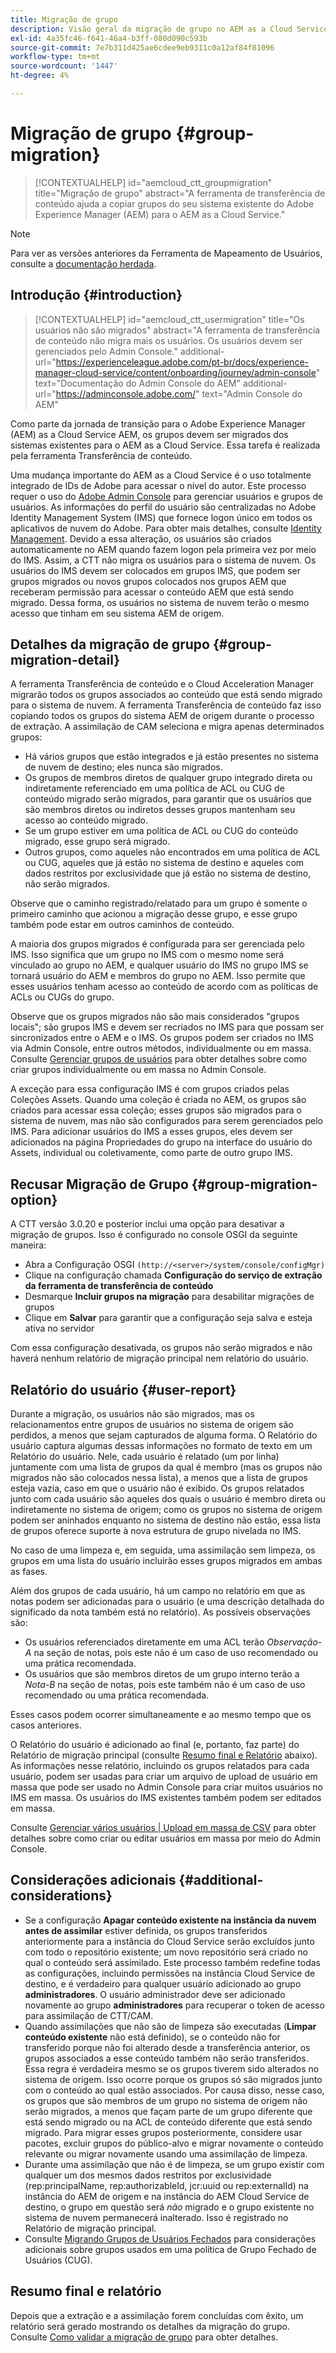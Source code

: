 ```yaml
---
title: Migração de grupo
description: Visão geral da migração de grupo no AEM as a Cloud Service.
exl-id: 4a35fc46-f641-46a4-b3ff-080d090c593b
source-git-commit: 7e7b311d425ae6cdee9eb9311c0a12af84f81096
workflow-type: tm+mt
source-wordcount: '1447'
ht-degree: 4%

---
```



# Migração de grupo {#group-migration}

>[!CONTEXTUALHELP]
>id="aemcloud_ctt_groupmigration"
>title="Migração de grupo"
>abstract="A ferramenta de transferência de conteúdo ajuda a copiar grupos do seu sistema existente do Adobe Experience Manager (AEM) para o AEM as a Cloud Service."

>[!NOTE]
>Para ver as versões anteriores da Ferramenta de Mapeamento de Usuários, consulte a [documentação herdada](/help/journey-migration/content-transfer-tool/user-mapping-tool-legacy/considerations-user-mapping-tool-legacy.md).

## Introdução {#introduction}

>[!CONTEXTUALHELP]
>id="aemcloud_ctt_usermigration"
>title="Os usuários não são migrados"
>abstract="A ferramenta de transferência de conteúdo não migra mais os usuários. Os usuários devem ser gerenciados pelo Admin Console."
>additional-url="https://experienceleague.adobe.com/pt-br/docs/experience-manager-cloud-service/content/onboarding/journey/admin-console" text="Documentação do Admin Console do AEM"
>additional-url="https://adminconsole.adobe.com/" text="Admin Console do AEM"

Como parte da jornada de transição para o Adobe Experience Manager (AEM) as a Cloud Service AEM, os grupos devem ser migrados dos sistemas existentes para o AEM as a Cloud Service. Essa tarefa é realizada pela ferramenta Transferência de conteúdo.

Uma mudança importante do AEM as a Cloud Service é o uso totalmente integrado de IDs de Adobe para acessar o nível do autor. Este processo requer o uso do [Adobe Admin Console](https://helpx.adobe.com/br/enterprise/using/admin-console.html) para gerenciar usuários e grupos de usuários. As informações do perfil do usuário são centralizadas no Adobe Identity Management System (IMS) que fornece logon único em todos os aplicativos de nuvem do Adobe. Para obter mais detalhes, consulte [Identity Management](https://experienceleague.adobe.com/docs/experience-manager-cloud-service/content/overview/what-is-new-and-different.html#identity-management). Devido a essa alteração, os usuários são criados automaticamente no AEM quando fazem logon pela primeira vez por meio do IMS.  Assim, a CTT não migra os usuários para o sistema de nuvem.  Os usuários do IMS devem ser colocados em grupos IMS, que podem ser grupos migrados ou novos grupos colocados nos grupos AEM que receberam permissão para acessar o conteúdo AEM que está sendo migrado.  Dessa forma, os usuários no sistema de nuvem terão o mesmo acesso que tinham em seu sistema AEM de origem.

## Detalhes da migração de grupo {#group-migration-detail}

A ferramenta Transferência de conteúdo e o Cloud Acceleration Manager migrarão todos os grupos associados ao conteúdo que está sendo migrado para o sistema de nuvem. A ferramenta Transferência de conteúdo faz isso copiando todos os grupos do sistema AEM de origem durante o processo de extração. A assimilação de CAM seleciona e migra apenas determinados grupos:

* Há vários grupos que estão integrados e já estão presentes no sistema de nuvem de destino; eles nunca são migrados.
* Os grupos de membros diretos de qualquer grupo integrado direta ou indiretamente referenciado em uma política de ACL ou CUG de conteúdo migrado serão migrados, para garantir que os usuários que são membros diretos ou indiretos desses grupos mantenham seu acesso ao conteúdo migrado.
* Se um grupo estiver em uma política de ACL ou CUG do conteúdo migrado, esse grupo será migrado.
* Outros grupos, como aqueles não encontrados em uma política de ACL ou CUG, aqueles que já estão no sistema de destino e aqueles com dados restritos por exclusividade que já estão no sistema de destino, não serão migrados.

Observe que o caminho registrado/relatado para um grupo é somente o primeiro caminho que acionou a migração desse grupo, e esse grupo também pode estar em outros caminhos de conteúdo.

A maioria dos grupos migrados é configurada para ser gerenciada pelo IMS.  Isso significa que um grupo no IMS com o mesmo nome será vinculado ao grupo no AEM, e qualquer usuário do IMS no grupo IMS se tornará usuário do AEM e membros do grupo no AEM.  Isso permite que esses usuários tenham acesso ao conteúdo de acordo com as políticas de ACLs ou CUGs do grupo.

Observe que os grupos migrados não são mais considerados &quot;grupos locais&quot;; são grupos IMS e devem ser recriados no IMS para que possam ser sincronizados entre o AEM e o IMS.  Os grupos podem ser criados no IMS via Admin Console, entre outros métodos, individualmente ou em massa.  Consulte [Gerenciar grupos de usuários](https://helpx.adobe.com/ca/enterprise/using/user-groups.html) para obter detalhes sobre como criar grupos individualmente ou em massa no Admin Console.

A exceção para essa configuração IMS é com grupos criados pelas Coleções Assets. Quando uma coleção é criada no AEM, os grupos são criados para acessar essa coleção; esses grupos são migrados para o sistema de nuvem, mas não são configurados para serem gerenciados pelo IMS.  Para adicionar usuários do IMS a esses grupos, eles devem ser adicionados na página Propriedades do grupo na interface do usuário do Assets, individual ou coletivamente, como parte de outro grupo IMS.


## Recusar Migração de Grupo {#group-migration-option}

A CTT versão 3.0.20 e posterior inclui uma opção para desativar a migração de grupos.  Isso é configurado no console OSGI da seguinte maneira:

* Abra a Configuração OSGI `(http://<server>/system/console/configMgr)`
* Clique na configuração chamada **Configuração do serviço de extração da ferramenta de transferência de conteúdo**
* Desmarque **Incluir grupos na migração** para desabilitar migrações de grupos
* Clique em **Salvar** para garantir que a configuração seja salva e esteja ativa no servidor

Com essa configuração desativada, os grupos não serão migrados e não haverá nenhum relatório de migração principal nem relatório do usuário.

## Relatório do usuário {#user-report}

Durante a migração, os usuários não são migrados, mas os relacionamentos entre grupos de usuários no sistema de origem são perdidos, a menos que sejam capturados de alguma forma.  O Relatório do usuário captura algumas dessas informações no formato de texto em um Relatório do usuário. Nele, cada usuário é relatado (um por linha) juntamente com uma lista de grupos da qual é membro (mas os grupos não migrados não são colocados nessa lista), a menos que a lista de grupos esteja vazia, caso em que o usuário não é exibido. Os grupos relatados junto com cada usuário são aqueles dos quais o usuário é membro direta ou indiretamente no sistema de origem; como os grupos no sistema de origem podem ser aninhados enquanto no sistema de destino não estão, essa lista de grupos oferece suporte à nova estrutura de grupo nivelada no IMS.

No caso de uma limpeza e, em seguida, uma assimilação sem limpeza, os grupos em uma lista do usuário incluirão esses grupos migrados em ambas as fases.

Além dos grupos de cada usuário, há um campo no relatório em que as notas podem ser adicionadas para o usuário (e uma descrição detalhada do significado da nota também está no relatório).  As possíveis observações são:

* Os usuários referenciados diretamente em uma ACL terão *Observação-A* na seção de notas, pois este não é um caso de uso recomendado ou uma prática recomendada.
* Os usuários que são membros diretos de um grupo interno terão a *Nota-B* na seção de notas, pois este também não é um caso de uso recomendado ou uma prática recomendada.

Esses casos podem ocorrer simultaneamente e ao mesmo tempo que os casos anteriores.

O Relatório do usuário é adicionado ao final (e, portanto, faz parte) do Relatório de migração principal (consulte [Resumo final e Relatório](#final-summary-and-report) abaixo).  As informações nesse relatório, incluindo os grupos relatados para cada usuário, podem ser usadas para criar um arquivo de upload de usuário em massa que pode ser usado no Admin Console para criar muitos usuários no IMS em massa.  Os usuários do IMS existentes também podem ser editados em massa.

Consulte [Gerenciar vários usuários | Upload em massa de CSV](https://helpx.adobe.com/ca/enterprise/using/bulk-upload-users.html) para obter detalhes sobre como criar ou editar usuários em massa por meio do Admin Console.

## Considerações adicionais {#additional-considerations}

* Se a configuração **Apagar conteúdo existente na instância da nuvem antes de assimilar** estiver definida, os grupos transferidos anteriormente para a instância do Cloud Service serão excluídos junto com todo o repositório existente; um novo repositório será criado no qual o conteúdo será assimilado. Este processo também redefine todas as configurações, incluindo permissões na instância Cloud Service de destino, e é verdadeiro para qualquer usuário adicionado ao grupo **administradores**. O usuário administrador deve ser adicionado novamente ao grupo **administradores** para recuperar o token de acesso para assimilação de CTT/CAM.
* Quando assimilações que não são de limpeza são executadas (**Limpar conteúdo existente** não está definido), se o conteúdo não for transferido porque não foi alterado desde a transferência anterior, os grupos associados a esse conteúdo também não serão transferidos. Essa regra é verdadeira mesmo se os grupos tiverem sido alterados no sistema de origem. Isso ocorre porque os grupos só são migrados junto com o conteúdo ao qual estão associados. Por causa disso, nesse caso, os grupos que são membros de um grupo no sistema de origem não serão migrados, a menos que façam parte de um grupo diferente que está sendo migrado ou na ACL de conteúdo diferente que está sendo migrado. Para migrar esses grupos posteriormente, considere usar pacotes, excluir grupos do público-alvo e migrar novamente o conteúdo relevante ou migrar novamente usando uma assimilação de limpeza.
* Durante uma assimilação que não é de limpeza, se um grupo existir com qualquer um dos mesmos dados restritos por exclusividade (rep:principalName, rep:authorizableId, jcr:uuid ou rep:externalId) na instância do AEM de origem e na instância do AEM Cloud Service de destino, o grupo em questão será _não_ migrado e o grupo existente no sistema de nuvem permanecerá inalterado. Isso é registrado no Relatório de migração principal.
* Consulte [Migrando Grupos de Usuários Fechados](/help/journey-migration/content-transfer-tool/using-content-transfer-tool/closed-user-groups-migration.md) para considerações adicionais sobre grupos usados em uma política de Grupo Fechado de Usuários (CUG).

## Resumo final e relatório

Depois que a extração e a assimilação forem concluídas com êxito, um relatório será gerado mostrando os detalhes da migração do grupo. Consulte [Como validar a migração de grupo](/help/journey-migration/content-transfer-tool/using-content-transfer-tool/validating-content-transfers.md#how-to-validate-group-migration) para obter detalhes.

